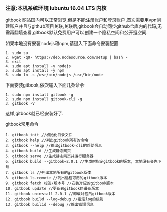 ### 注意:本机系统环境 lubuntu 16.04 LTS 内核
gitbook 网站国内可以正常浏览,但是不能注册账户和登录账户,首次需要用vpn创建账户并且与github项目关联,关联后,gitbook会自动同步github仓库内的代码,无需再翻墙查看,gitbook默认免费用户可以创建一个隐私空间和公开逛空间.

如果本地没有安装nodejs和npm,请键入下面命令安装配置

```
1. sudo su
2. wget -qO- https://deb.nodesource.com/setup | bash -
3. exit
4. sudo apt install -y nodejs
5. sudo apt install -y npm
6. sudo ln -s /usr/bin/nodejs /usr/bin/node
```


下面安装gitbook,依次输入下面几条命令
```
1. sudo npm install gitbook -g
2. sudo npm install gitbook-cli -g
3. gitbook -V
```
这样,gitbook就已经安装好了.

gitbook常用命令
```
1. gitbook init //初始化目录文件
2. gitbook help //列出gitbook所有的命令
3. gitbook --help //输出gitbook-cli的帮助信息
4. gitbook build //生成静态网页
5. gitbook serve //生成静态网页并运行服务器
6. gitbook build --gitbook=2.0.1 //生成时指定gitbook的版本, 本地没有会先下载
7. gitbook ls //列出本地所有的gitbook版本
8. gitbook ls-remote //列出远程可用的gitbook版本
9. gitbook fetch 标签/版本号 //安装对应的gitbook版本
10. gitbook update //更新到gitbook的最新版本
11. gitbook uninstall 2.0.1 //卸载对应的gitbook版本
12. gitbook build --log=debug //指定log的级别
13. gitbook builid --debug //输出错误信息
```

